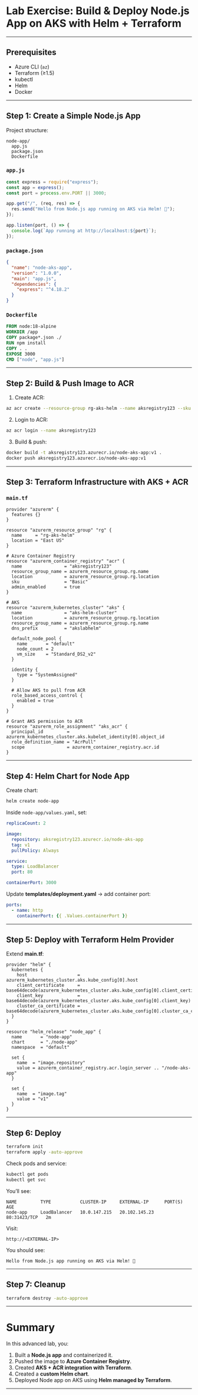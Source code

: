 

#  Lab Exercise: Build & Deploy Node.js App on AKS with Helm + Terraform

---

##  Prerequisites

* Azure CLI (`az`)
* Terraform (≥1.5)
* kubectl
* Helm
* Docker

---

##  Step 1: Create a Simple Node.js App

 Project structure:

```
node-app/
  app.js
  package.json
  Dockerfile
```

###  `app.js`

```js
const express = require("express");
const app = express();
const port = process.env.PORT || 3000;

app.get("/", (req, res) => {
  res.send("Hello from Node.js app running on AKS via Helm! 🚀");
});

app.listen(port, () => {
  console.log(`App running at http://localhost:${port}`);
});
```

###  `package.json`

```json
{
  "name": "node-aks-app",
  "version": "1.0.0",
  "main": "app.js",
  "dependencies": {
    "express": "^4.18.2"
  }
}
```

###  `Dockerfile`

```dockerfile
FROM node:18-alpine
WORKDIR /app
COPY package*.json ./
RUN npm install
COPY . .
EXPOSE 3000
CMD ["node", "app.js"]
```

---

##  Step 2: Build & Push Image to ACR

1. Create ACR:

```bash
az acr create --resource-group rg-aks-helm --name aksregistry123 --sku Basic
```

2. Login to ACR:

```bash
az acr login --name aksregistry123
```

3. Build & push:

```bash
docker build -t aksregistry123.azurecr.io/node-aks-app:v1 .
docker push aksregistry123.azurecr.io/node-aks-app:v1
```

---

##  Step 3: Terraform Infrastructure with AKS + ACR

###  `main.tf`

```hcl
provider "azurerm" {
  features {}
}

resource "azurerm_resource_group" "rg" {
  name     = "rg-aks-helm"
  location = "East US"
}

# Azure Container Registry
resource "azurerm_container_registry" "acr" {
  name                = "aksregistry123"
  resource_group_name = azurerm_resource_group.rg.name
  location            = azurerm_resource_group.rg.location
  sku                 = "Basic"
  admin_enabled       = true
}

# AKS
resource "azurerm_kubernetes_cluster" "aks" {
  name                = "aks-helm-cluster"
  location            = azurerm_resource_group.rg.location
  resource_group_name = azurerm_resource_group.rg.name
  dns_prefix          = "akslabhelm"

  default_node_pool {
    name       = "default"
    node_count = 2
    vm_size    = "Standard_DS2_v2"
  }

  identity {
    type = "SystemAssigned"
  }

  # Allow AKS to pull from ACR
  role_based_access_control {
    enabled = true
  }
}

# Grant AKS permission to ACR
resource "azurerm_role_assignment" "aks_acr" {
  principal_id         = azurerm_kubernetes_cluster.aks.kubelet_identity[0].object_id
  role_definition_name = "AcrPull"
  scope                = azurerm_container_registry.acr.id
}
```

---

##  Step 4: Helm Chart for Node App

Create chart:

```bash
helm create node-app
```

Inside `node-app/values.yaml`, set:

```yaml
replicaCount: 2

image:
  repository: aksregistry123.azurecr.io/node-aks-app
  tag: v1
  pullPolicy: Always

service:
  type: LoadBalancer
  port: 80

containerPort: 3000
```

Update **templates/deployment.yaml** → add container port:

```yaml
ports:
  - name: http
    containerPort: {{ .Values.containerPort }}
```

---

##  Step 5: Deploy with Terraform Helm Provider

Extend **main.tf**:

```hcl
provider "helm" {
  kubernetes {
    host                   = azurerm_kubernetes_cluster.aks.kube_config[0].host
    client_certificate     = base64decode(azurerm_kubernetes_cluster.aks.kube_config[0].client_certificate)
    client_key             = base64decode(azurerm_kubernetes_cluster.aks.kube_config[0].client_key)
    cluster_ca_certificate = base64decode(azurerm_kubernetes_cluster.aks.kube_config[0].cluster_ca_certificate)
  }
}

resource "helm_release" "node_app" {
  name       = "node-app"
  chart      = "./node-app"
  namespace  = "default"

  set {
    name  = "image.repository"
    value = azurerm_container_registry.acr.login_server .. "/node-aks-app"
  }

  set {
    name  = "image.tag"
    value = "v1"
  }
}
```

---

##  Step 6: Deploy

```bash
terraform init
terraform apply -auto-approve
```

Check pods and service:

```bash
kubectl get pods
kubectl get svc
```

You’ll see:

```
NAME         TYPE           CLUSTER-IP     EXTERNAL-IP      PORT(S)        AGE
node-app     LoadBalancer   10.0.147.215   20.102.145.23    80:31423/TCP   2m
```

Visit:

```
http://<EXTERNAL-IP>
```

 You should see:

```
Hello from Node.js app running on AKS via Helm! 🚀
```

---

##  Step 7: Cleanup

```bash
terraform destroy -auto-approve
```

---

#  Summary

In this advanced lab, you:

1. Built a **Node.js app** and containerized it.
2. Pushed the image to **Azure Container Registry**.
3. Created **AKS + ACR integration with Terraform**.
4. Created a **custom Helm chart**.
5. Deployed Node app on AKS using **Helm managed by Terraform**.

---

